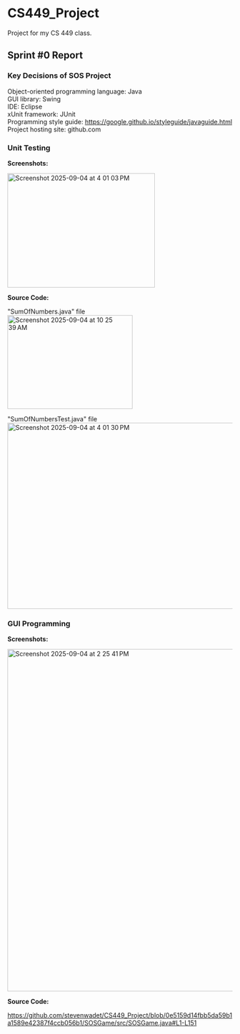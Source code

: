 # CS449_Project
Project for my CS 449 class.

## Sprint #0 Report 

### Key Decisions of SOS Project

Object-oriented programming language: Java\
GUI library: Swing\
IDE: Eclipse\
xUnit framework: JUnit\
Programming style guide: https://google.github.io/styleguide/javaguide.html \
Project hosting site: github.com

### Unit Testing

**Screenshots:**

<img width="330" height="256" alt="Screenshot 2025-09-04 at 4 01 03 PM" src="https://github.com/user-attachments/assets/aa2b874f-f2cf-4881-a3f0-9b898d56a531" />




**Source Code:**


"SumOfNumbers.java" file\
<img width="280" height="210" alt="Screenshot 2025-09-04 at 10 25 39 AM" src="https://github.com/user-attachments/assets/ad196fcc-0b42-469a-97e3-1b221f9ead98" />

"SumOfNumbersTest.java" file\
<img width="735" height="417" alt="Screenshot 2025-09-04 at 4 01 30 PM" src="https://github.com/user-attachments/assets/6679661e-747a-4ca5-aa42-2d677066be14" />





### GUI Programming

**Screenshots:**

<img width="798" height="767" alt="Screenshot 2025-09-04 at 2 25 41 PM" src="https://github.com/user-attachments/assets/705e6243-29a2-4664-a662-fae0c12cf590" />


**Source Code:**

https://github.com/stevenwadet/CS449_Project/blob/0e5159d14fbb5da59b1a1589e42387f4ccb056b1/SOSGame/src/SOSGame.java#L1-L151

